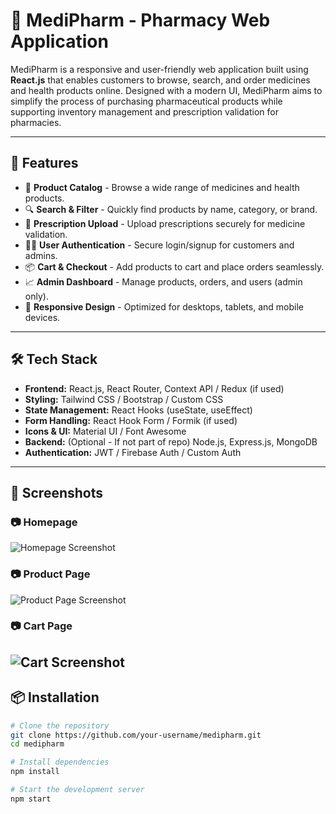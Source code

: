 # 💊 MediPharm - Pharmacy Web Application

MediPharm is a responsive and user-friendly web application built using **React.js** that enables customers to browse, search, and order medicines and health products online. Designed with a modern UI, MediPharm aims to simplify the process of purchasing pharmaceutical products while supporting inventory management and prescription validation for pharmacies.

---

## 🚀 Features

- 🛒 **Product Catalog** - Browse a wide range of medicines and health products.
- 🔍 **Search & Filter** - Quickly find products by name, category, or brand.
- 📄 **Prescription Upload** - Upload prescriptions securely for medicine validation.
- 👨‍⚕️ **User Authentication** - Secure login/signup for customers and admins.
- 📦 **Cart & Checkout** - Add products to cart and place orders seamlessly.
- 📈 **Admin Dashboard** - Manage products, orders, and users (admin only).
- 📱 **Responsive Design** - Optimized for desktops, tablets, and mobile devices.

---

## 🛠️ Tech Stack

- **Frontend:** React.js, React Router, Context API / Redux (if used)
- **Styling:** Tailwind CSS / Bootstrap / Custom CSS
- **State Management:** React Hooks (useState, useEffect)
- **Form Handling:** React Hook Form / Formik (if used)
- **Icons & UI:** Material UI / Font Awesome
- **Backend:** (Optional - If not part of repo) Node.js, Express.js, MongoDB
- **Authentication:** JWT / Firebase Auth / Custom Auth

---
## 📸 Screenshots

### 📷 Homepage
![Homepage Screenshot](./screenshots/homepage.png)

### 📷 Product Page
![Product Page Screenshot](./screenshots/product-page.png)

### 📷 Cart Page
![Cart Screenshot](./screenshots/cart.png)
---
## 📦 Installation

```bash
# Clone the repository
git clone https://github.com/your-username/medipharm.git
cd medipharm

# Install dependencies
npm install

# Start the development server
npm start
